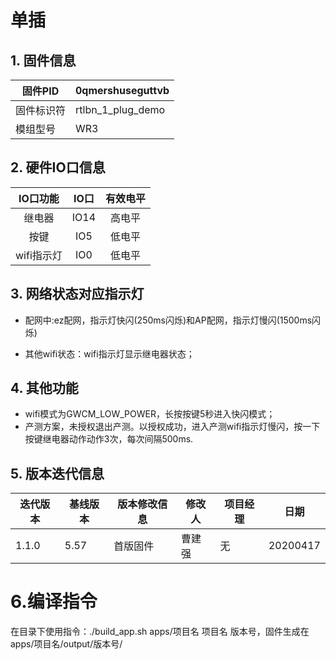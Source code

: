 # 单插

## 1. 固件信息

| 固件PID    | 0qmershuseguttvb  |
| ---------- | ----------------- |
| 固件标识符 | rtlbn_1_plug_demo |
| 模组型号   | WR3               |

## 2. 硬件IO口信息

|  IO口功能  | IO口 | 有效电平 |
| :--------: | :--: | :------: |
|   继电器   | IO14 |  高电平  |
|    按键    | IO5  |  低电平  |
| wifi指示灯 | IO0  |  低电平  |

## 3. 网络状态对应指示灯

+ 配网中:ez配网，指示灯快闪(250ms闪烁)和AP配网，指示灯慢闪(1500ms闪烁)

+ 其他wifi状态：wifi指示灯显示继电器状态；


## 4. 其他功能

+ wifi模式为GWCM_LOW_POWER，长按按键5秒进入快闪模式；
+ 产测方案，未授权退出产测。以授权成功，进入产测wifi指示灯慢闪，按一下按键继电器动作动作3次，每次间隔500ms.

## 5. 版本迭代信息

| 迭代版本 | 基线版本 | 版本修改信息 | 修改人 | 项目经理 | 日期     |
| -------- | -------- | ------------ | ------ | -------- | -------- |
| 1.1.0    | 5.57     | 首版固件     | 曹建强 | 无       | 20200417 |

#  6.编译指令

在目录下使用指令：./build_app.sh apps/项目名 项目名 版本号，固件生成在apps/项目名/output/版本号/